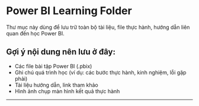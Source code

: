 # Power BI Learning Folder

Thư mục này dùng để lưu trữ toàn bộ tài liệu, file thực hành, hướng dẫn liên quan đến học Power BI.

## Gợi ý nội dung nên lưu ở đây:
- Các file bài tập Power BI (.pbix)
- Ghi chú quá trình học (ví dụ: các bước thực hành, kinh nghiệm, lỗi gặp phải)
- Tài liệu hướng dẫn, link tham khảo
- Hình ảnh chụp màn hình kết quả thực hành

---
